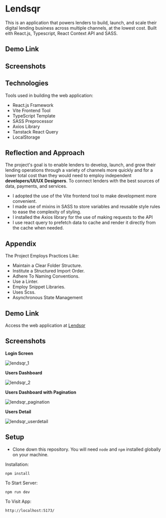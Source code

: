 # Lendsqr

This is an application that powers lenders to build, launch, and scale their digital lending business across multiple channels, at the lowest cost. Built eith React.js, Typescript, React Context API and SASS.

## Demo Link

<!-- Access the web application at: [Lendsqr](https://lendsqr-assessment-chidera-ezenwekwe.vercel.app) -->

## Screenshots

## Technologies

Tools used in building the web application:

- React.js Framework
- Vite Frontend Tool
- TypeScript Template
- SASS Preprocessor
- Axios Library
- Tanstack React Query
- LocalStorage

## Reflection and Approach

The project's goal is to enable lenders to develop, launch, and grow their lending operations through a variety of channels more quickly and for a lower total cost than they would need to employ independent **developers/UI/UX Designers**. To connect lenders with the best sources of data, payments, and services.

- I adopted the use of the Vite frontend tool to make development more convenient.
- I made use of mixins in SASS to store variables and reusable style rules to ease the complexity of styling.
- I installed the Axios library for the use of making requests to the API
- I use react query to prefetch data to cache and render it directly from the cache when needed.

## Appendix

The Project Employs Practices Like:

- Maintain a Clear Folder Structure.
- Institute a Structured Import Order.
- Adhere To Naming Conventions.
- Use a Linter.
- Employ Snippet Libraries.
- Uses Scss.
- Asynchronous State Management

## Demo Link

Access the web application at [Lendsqr](https://adebayo-abiodun-lendsqr-fe-test-production-app.vercel.app/login)

## Screenshots

**Login Screen**

![lendsqr_1](https://github.com/production-app/Lendsqr-Fe-Test/assets/52615278/3336efe2-294f-48fd-b829-21ee663daa9d)

**Users Dashboard**

![lendsqr_2](https://github.com/production-app/Lendsqr-Fe-Test/assets/52615278/89645f2f-4747-48ed-adbd-407a58e9695b)

**Users Dashboard with Pagination**

![lendsqr_pagination](https://github.com/production-app/Lendsqr-Fe-Test/assets/52615278/98a203ba-4cf6-4b4f-8239-1dbad05d4b34)

**Users Detail**

![lendsqr_userdetail](https://github.com/production-app/Lendsqr-Fe-Test/assets/52615278/46755b1c-09c1-4e42-8741-8c05faf4eee2)

## Setup

- Clone down this repository. You will need `node` and `npm` installed globally on your machine.

Installation:

`npm install`

To Start Server:

`npm run dev`

To Visit App:

`http://localhost:5173/`
